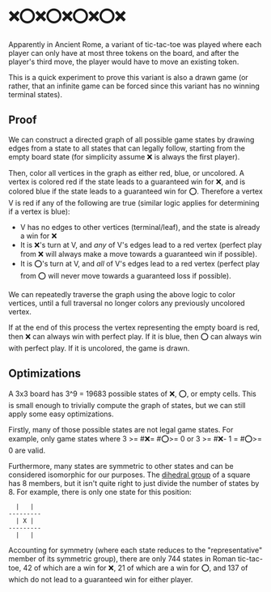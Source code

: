 # ❌⭕❌⭕❌⭕❌⭕❌

Apparently in Ancient Rome, a variant of tic-tac-toe was played where each player can only have at most three tokens on the board, and after the player's third move, the player would have to move an existing token.

This is a quick experiment to prove this variant is also a drawn game (or rather, that an infinite game can be forced since this variant has no winning terminal states).

## Proof
We can construct a directed graph of all possible game states by drawing edges from a state to all states that can legally follow, starting from the empty board state (for simplicity assume ❌ is always the first player).

Then, color all vertices in the graph as either red, blue, or uncolored. A vertex is colored red if the state leads to a guaranteed win for ❌, and is colored blue if the state leads to a guaranteed win for ⭕. Therefore a vertex V is red if any of the following are true (similar logic applies for determining if a vertex is blue):
- V has no edges to other vertices (terminal/leaf), and the state is already a win for ❌
- It is ❌'s turn at V, and _any_ of V's edges lead to a red vertex (perfect play from ❌ will always make a move towards a guaranteed win if possible).
- It is ⭕'s turn at V, and _all_ of V's edges lead to a red vertex (perfect play from ⭕ will never move towards a guaranteed loss if possible).

We can repeatedly traverse the graph using the above logic to color vertices, until a full traversal no longer colors any previously uncolored vertex.

If at the end of this process the vertex representing the empty board is red, then ❌ can always win with perfect play. If it is blue, then ⭕ can always win with perfect play. If it is uncolored, the game is drawn.


## Optimizations
A 3x3 board has 3^9 = 19683 possible states of ❌, ⭕, or empty cells. This is small enough to trivially compute the graph of states, but we can still apply some easy optimizations.

Firstly, many of those possible states are not legal game states. For example, only game states where 3 >= #❌= #⭕>= 0 or 3 >= #❌- 1 = #⭕>= 0 are valid.

Furthermore, many states are symmetric to other states and can be considered isomorphic for our purposes. The [dihedral group](https://en.wikipedia.org/wiki/Dihedral_group) of a square has 8 members, but it isn't quite right to just divide the number of states by 8. For example, there is only one state for this position:
```
  |   |
---------
  | X |
---------
  |   |
```

Accounting for symmetry (where each state reduces to the "representative" member of its symmetric group), there are only 744 states in Roman tic-tac-toe, 42 of which are a win for ❌, 21 of which are a win for ⭕, and 137 of which do not lead to a guaranteed win for either player.